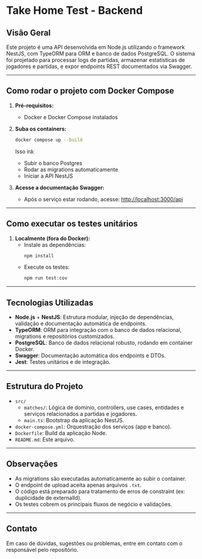 # Take Home Test - Backend

## Visão Geral

Este projeto é uma API desenvolvida em Node.js utilizando o framework NestJS, com TypeORM para ORM e banco de dados PostgreSQL. O sistema foi projetado para processar logs de partidas, armazenar estatísticas de jogadores e partidas, e expor endpoints REST documentados via Swagger.

---

## Como rodar o projeto com Docker Compose

1. **Pré-requisitos:**

   - Docker e Docker Compose instalados

2. **Suba os containers:**

   ```sh
   docker compose up --build
   ```

   Isso irá:

   - Subir o banco Postgres
   - Rodar as migrations automaticamente
   - Iniciar a API NestJS

3. **Acesse a documentação Swagger:**
   - Após o serviço estar rodando, acesse: [http://localhost:3000/api](http://localhost:3000/api)

---

## Como executar os testes unitários

1. **Localmente (fora do Docker):**
   - Instale as dependências:
     ```sh
     npm install
     ```
   - Execute os testes:
     ```sh
     npm run test:cov
     ```

---

## Tecnologias Utilizadas

- **Node.js** + **NestJS**: Estrutura modular, injeção de dependências, validação e documentação automática de endpoints.
- **TypeORM**: ORM para integração com o banco de dados relacional, migrations e repositórios customizados.
- **PostgreSQL**: Banco de dados relacional robusto, rodando em container Docker.
- **Swagger**: Documentação automática dos endpoints e DTOs.
- **Jest**: Testes unitários e de integração.

---

## Estrutura do Projeto

- `src/`
  - `matches/`: Lógica de domínio, controllers, use cases, entidades e serviços relacionados a partidas e jogadores.
  - `main.ts`: Bootstrap da aplicação NestJS.
- `docker-compose.yml`: Orquestração dos serviços (app e banco).
- `Dockerfile`: Build da aplicação Node.
- `README.md`: Este arquivo.

---

## Observações

- As migrations são executadas automaticamente ao subir o container.
- O endpoint de upload aceita apenas arquivos `.txt`.
- O código está preparado para tratamento de erros de constraint (ex: duplicidade de externalId).
- Os testes cobrem os principais fluxos de negócio e validações.

---

## Contato

Em caso de dúvidas, sugestões ou problemas, entre em contato com o responsável pelo repositório.
